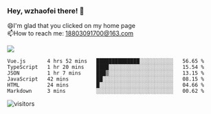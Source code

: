 ### Hey, wzhaofei there! 👋

😄I'm glad that you clicked on my home page<br>
📫How to reach me: 18803091700@163.com<br>

![](https://github-readme-stats.vercel.app/api?username=wzhaofei&show_icons=true)

<!--START_SECTION:waka-->

```text
Vue.js       4 hrs 52 mins   ██████████████░░░░░░░░░░░   56.65 %
TypeScript   1 hr 20 mins    ████░░░░░░░░░░░░░░░░░░░░░   15.54 %
JSON         1 hr 7 mins     ███▒░░░░░░░░░░░░░░░░░░░░░   13.15 %
JavaScript   42 mins         ██░░░░░░░░░░░░░░░░░░░░░░░   08.15 %
HTML         24 mins         █░░░░░░░░░░░░░░░░░░░░░░░░   04.66 %
Markdown     3 mins          ░░░░░░░░░░░░░░░░░░░░░░░░░   00.62 %
```

<!--END_SECTION:waka-->

![visitors](https://visitor-badge.glitch.me/badge?page_id=wzhaofei)


<!--
**wzhaofei/wzhaofei** is a ✨ _special_ ✨ repository because its `README.md` (this file) appears on your GitHub profile.

[<img align="right" width="50%" src="https://github-readme-stats.vercel.app/api?username=wzhaofei&show_icons=true">](https://metrics.lecoq.io/wzhaofei#gh-light-mode-only)

Here are some ideas to get you started:

- 🔭 I’m currently working on ...
- 🌱 I’m currently learning ...
- 👯 I’m looking to collaborate on ...
- 🤔 I’m looking for help with ...
- 💬 Ask me about ...
- 📫 How to reach me: ...
- 😄 Pronouns: ...
- ⚡ Fun fact: ...
-->
